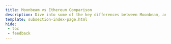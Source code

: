 ```yaml
---
title: Moonbeam vs Ethereum Comparison
description: Dive into some of the key differences between Moonbeam, an Ethereum compatible blockchain, and Ethereum itself.
template: subsection-index-page.html
hide: 
 - toc
 - feedback
---
```

